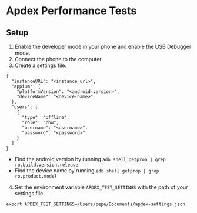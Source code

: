 # Apdex Performance Tests

## Setup

1. Enable the developer mode in your phone and enable the USB Debugger mode.
2. Connect the phone to the computer
3. Create a settings file:
```
{
  "instanceURL": "<instance_url>",
  "appium": {
    "platformVersion": "<android-version>",
    "deviceName": "<device-name>"
  },
  "users": [
    {
      "type": "offline",
      "role": "chw",
      "username": "<username>",
      "password": "<password>"
    }
  ]
}
```
  - Find the android version by running `adb shell getprop | grep ro.build.version.release`
  - Find the device name by running `adb shell getprop | grep ro.product.model`
4. Set the environment variable `APDEX_TEST_SETTINGS` with the path of your settings file.
```
export APDEX_TEST_SETTINGS=/Users/pepe/Documents/apdex-settings.json
```
